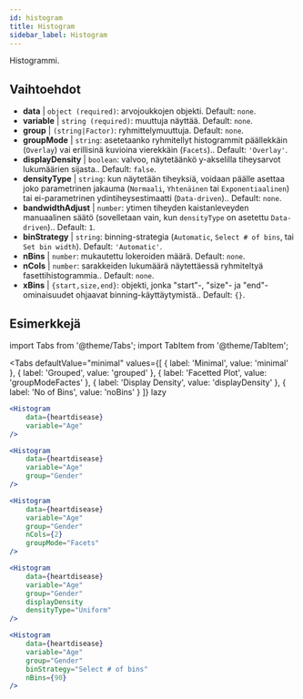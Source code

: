 ```yaml
---
id: histogram
title: Histogram
sidebar_label: Histogram
---
```


Histogrammi.

## Vaihtoehdot

* __data__ | `object (required)`: arvojoukkojen objekti. Default: `none`.
* __variable__ | `string (required)`: muuttuja näyttää. Default: `none`.
* __group__ | `(string|Factor)`: ryhmittelymuuttuja. Default: `none`.
* __groupMode__ | `string`: asetetaanko ryhmitellyt histogrammit päällekkäin (`Overlay`) vai erillisinä kuvioina vierekkäin (`Facets`).. Default: `'Overlay'`.
* __displayDensity__ | `boolean`: valvoo, näytetäänkö y-akselilla tiheysarvot lukumäärien sijasta.. Default: `false`.
* __densityType__ | `string`: kun näytetään tiheyksiä, voidaan päälle asettaa joko parametrinen jakauma (`Normaali`, `Yhtenäinen` tai `Exponentiaalinen`) tai ei-parametrinen ydintiheysestimaatti (`Data-driven`).. Default: `none`.
* __bandwidthAdjust__ | `number`: ytimen tiheyden kaistanleveyden manuaalinen säätö (sovelletaan vain, kun `densityType` on asetettu `Data-driven`).. Default: `1`.
* __binStrategy__ | `string`: binning-strategia (`Automatic`, `Select # of bins`, tai `Set bin width`). Default: `'Automatic'`.
* __nBins__ | `number`: mukautettu lokeroiden määrä. Default: `none`.
* __nCols__ | `number`: sarakkeiden lukumäärä näytettäessä ryhmiteltyä fasettihistogrammia.. Default: `none`.
* __xBins__ | `{start,size,end}`: objekti, jonka "start"-, "size"- ja "end"-ominaisuudet ohjaavat binning-käyttäytymistä.. Default: `{}`.


## Esimerkkejä

import Tabs from '@theme/Tabs';
import TabItem from '@theme/TabItem';

<Tabs
    defaultValue="minimal"
    values={[
        { label: 'Minimal', value: 'minimal' },
        { label: 'Grouped', value: 'grouped' },
        { label: 'Facetted Plot', value: 'groupModeFactes' },
        { label: 'Display Density', value: 'displayDensity' },
        { label: 'No of Bins', value: 'noBins' }
    ]}
    lazy
>

<TabItem value="minimal">

```jsx live
<Histogram 
    data={heartdisease} 
    variable="Age"
/>
```

</TabItem>

<TabItem value="grouped">

```jsx live
<Histogram 
    data={heartdisease} 
    variable="Age"
    group="Gender"
/>
```

</TabItem>

<TabItem value="groupModeFactes">

```jsx live
<Histogram 
    data={heartdisease} 
    variable="Age"
    group="Gender"
    nCols={2}
    groupMode="Facets"
/>
```

</TabItem>

<TabItem value="displayDensity">

```jsx live
<Histogram 
    data={heartdisease} 
    variable="Age"
    group="Gender"
    displayDensity 
    densityType="Uniform"
/>
```

</TabItem>

<TabItem value="noBins">

```jsx live
<Histogram 
    data={heartdisease} 
    variable="Age"
    group="Gender"
    binStrategy="Select # of bins"
    nBins={90}
/>
```

</TabItem>

</Tabs>
